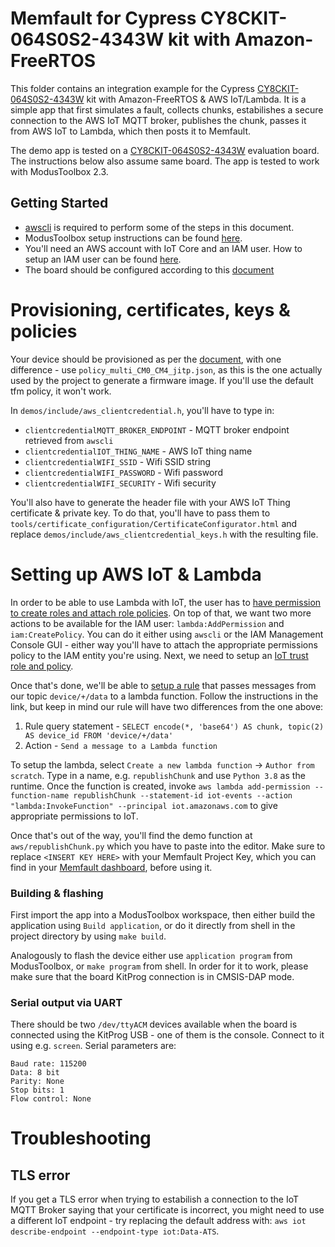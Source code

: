 # Memfault for Cypress CY8CKIT-064S0S2-4343W kit with Amazon-FreeRTOS

This folder contains an integration example for the Cypress [CY8CKIT-064S0S2-4343W](https://www.cypress.com/documentation/development-kitsboards/psoc-64-standard-secure-aws-wi-fi-bt-pioneer-kit-cy8ckit) kit with Amazon-FreeRTOS & AWS IoT/Lambda. It is a simple app that first simulates a fault, collects chunks, estabilishes a secure connection to the AWS IoT MQTT broker, publishes the chunk, passes it from AWS IoT to Lambda, which then posts it to Memfault. 

The demo app is tested on a [CY8CKIT-064S0S2-4343W](https://www.cypress.com/documentation/development-kitsboards/psoc-64-standard-secure-aws-wi-fi-bt-pioneer-kit-cy8ckit) evaluation board. The instructions below also assume same board. The app is tested to work with ModusToolbox 2.3.

## Getting Started

- [awscli](https://docs.aws.amazon.com/cli/latest/userguide/install-cliv2.html) is required to perform some of the steps in this document.
- ModusToolbox setup instructions can be found [here](https://docs.aws.amazon.com/freertos/latest/userguide/getting_started_cypress_psoc64.html).
- You'll need an AWS account with IoT Core and an IAM user. How to setup an IAM user can be found [here](https://docs.aws.amazon.com/IAM/latest/UserGuide/id_users_create.html).
- The board should be configured according to this [document](https://docs.aws.amazon.com/freertos/latest/userguide/freertos-prereqs.html)

# Provisioning, certificates, keys & policies

Your device should be provisioned as per the [document](https://community.cypress.com/docs/DOC-20043), with one difference - use `policy_multi_CM0_CM4_jitp.json`, as this is the one actually used by the project to generate a firmware image. If you'll use the default tfm policy, it won't work.

In `demos/include/aws_clientcredential.h`, you'll have to type in:
- `clientcredentialMQTT_BROKER_ENDPOINT` - MQTT broker endpoint retrieved from `awscli`
- `clientcredentialIOT_THING_NAME` - AWS IoT thing name
- `clientcredentialWIFI_SSID` - Wifi SSID string
- `clientcredentialWIFI_PASSWORD` - Wifi password
- `clientcredentialWIFI_SECURITY` - Wifi security

You'll also have to generate the header file with your AWS IoT Thing certificate & private key. To do that, you'll have to pass them to `tools/certificate_configuration/CertificateConfigurator.html` and replace `demos/include/aws_clientcredential_keys.h` with the resulting file.

# Setting up AWS IoT & Lambda

In order to be able to use Lambda with IoT, the user has to [have permission to create roles and attach role policies](https://docs.aws.amazon.com/IAM/latest/UserGuide/id_roles_create_for-service.html). On top of that, we want two more actions to be available for the IAM user: `lambda:AddPermission` and `iam:CreatePolicy`. You can do it either using `awscli` or the IAM Management Console GUI - either way you'll have to attach the appropriate permissions policy to the IAM entity you're using. Next, we need to setup an [IoT trust role and policy](https://docs.aws.amazon.com/iot/latest/developerguide/iot-create-role.html). 

Once that's done, we'll be able to [setup a rule](https://docs.aws.amazon.com/iot/latest/developerguide/iot-repub-rule.html) that passes messages from our topic `device/+/data` to a lambda function. Follow the instructions in the link, but keep in mind our rule will have two differences from the one above:
1) Rule query statement - `SELECT encode(*, 'base64') AS chunk, topic(2) AS device_id FROM 'device/+/data'`
2) Action - `Send a message to a Lambda function`

To setup the lambda, select `Create a new lambda function` -> `Author from scratch`. Type in a name, e.g. `republishChunk` and  use `Python 3.8` as the runtime. Once the function is created, invoke `aws lambda add-permission --function-name republishChunk --statement-id iot-events --action "lambda:InvokeFunction" --principal iot.amazonaws.com` to give appropriate permissions to IoT.

Once that's out of the way, you'll find the demo function at `aws/republishChunk.py` which you have to paste into the editor. Make sure to replace `<INSERT KEY HERE>` with your Memfault Project Key, which you can find in your [Memfault dashboard](https://app.memfault.com), before using it.

### Building & flashing

First import the app into a ModusToolbox workspace, then either build the application using `Build application`, or do it directly from shell in the project directory by using `make build`. 

Analogously to flash the device either use `application program` from ModusToolbox, or `make program` from shell. In order for it to work, please make sure that the board KitProg connection is in CMSIS-DAP mode.

### Serial output via UART

There should be two `/dev/ttyACM` devices available when the board is connected using the KitProg USB - one of them is the console. Connect to it using e.g. `screen`. Serial parameters are:
```
Baud rate: 115200
Data: 8 bit
Parity: None
Stop bits: 1
Flow control: None
```

# Troubleshooting

## TLS error

If you get a TLS error when trying to estabilish a connection to the IoT MQTT Broker saying that your certificate is incorrect, you might need to use a different IoT endpoint - try replacing the default address with: `aws iot describe-endpoint --endpoint-type iot:Data-ATS`.
